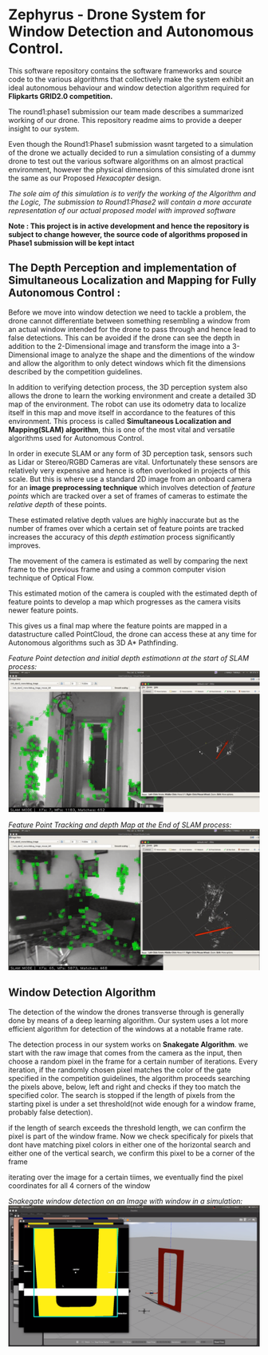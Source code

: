 # Zephyrus - Drone System for Window Detection and Autonomous Control.
This software repository contains the software frameworks and source code to the various algorithms that collectively make the system exhibit an ideal autonomous behaviour and window detection algorithm required for **Flipkarts GRID2.0 competition.**

The round1:phase1 submission our team made describes a summarized working of our drone. This repository readme aims to provide a deeper insight to our system.


Even though the Round1:Phase1 submission wasnt targeted to a simulation of the drone we actually decided to run a simulation consisting of a dummy drone to test out the various software algorithms on an almost practical environment, however the physical dimensions of this simulated drone isnt the same as our Proposed *Hexacopter* design. 

*The sole aim of this simulation is to verify the working of the Algorithm and the Logic, The submission to Round1:Phase2 will contain a more accurate representation of our actual proposed model with improved software*


**Note : This project is in active development and hence the repository is subject to change however, the source code of algorithms proposed in Phase1 submission will be kept intact** 

## The Depth Perception and implementation of Simultaneous Localization and Mapping for Fully Autonomous Control : 
Before we move into window detection we need to tackle a problem, the drone cannot differentiate between something resembling a window from an actual window intended for the drone to pass through and hence lead to false detections. This can be avoided if the drone can see the depth in addition to the 2-Dimensional image and transform the image into a 3-Dimensional image to analyze the shape and the dimentions of the window and allow the algorithm to only detect windows which fit the dimensions described by the competition guidelines.

In addition to verifying detection process, the 3D perception system also allows the drone to learn the working environment and create a detailed 3D map of the environment. The robot can use its odometry data to localize itself in this map and move itself in accordance to the features of this environment. This process is called **Simultaneous Localization and Mapping(SLAM) algorithm**, this is one of the most vital and versatile algorithms used for Autonomous Control.

In order in execute SLAM or any form of 3D perception task, sensors such as Lidar or Stereo/RGBD Cameras are vital. Unfortunately these sensors are relatively very expensive and hence is often overlooked in projects of this scale. But this is where use a standard 2D image from an onboard camera for an **image preprocessing technique** which involves detection of *feature points* which are tracked over a set of frames of cameras to estimate the *relative depth* of these points.

These estimated relative depth values are highly inaccurate but as the number of frames over which a certain set of feature points are tracked increases the accuracy of this *depth estimation* process significantly improves.

The movement of the camera is estimated as well by comparing the next frame to the previous frame and using a common computer vision technique of Optical Flow.

This estimated motion of the camera is coupled with the estimated depth of feature points to develop a map which progresses as the camera visits newer feature points.

This gives us a final map where the feature points are mapped in a datastructure called PointCloud, the drone can access these at any time for Autonomous algorithms such as 3D A* Pathfinding.

*Feature Point detection and initial depth estimationn at the start of SLAM process:*
![feature points and genetrated SLAM map at the start of the mapping process](/images/SlamStart.png)

*Feature Point Tracking and depth Map at the End of SLAM process:*
![feature points and genetrated SLAM map at the end of the mapping process](/images/SlamPost.png)



## Window Detection Algorithm
The detection of the window the drones transverse through is generally done by means of a deep learning algorithm. Our system uses a lot more efficient algorithm for detection of the windows at a notable frame rate.

The detection process in our system works on **Snakegate Algorithm**. we start with the raw image that comes from the camera as the input, then choose a random pixel in the frame for a certain number of iterations. Every iteration, if the randomly chosen pixel matches the color of the gate specified in the competition guidelines, the algorithm proceeds searching the pixels above, below, left and right and checks if they too match the specified color. The search is stopped if the length of pixels from the starting pixel is under a set threshold(not wide enough for a window frame, probably false detection).

if the length of search exceeds the threshold length, we can confirm the pixel is part of the window frame. Now we check specificaly for pixels that dont have matching pixel colors in either one of the horizontal search and either one of the vertical search, we confirm this pixel to be a corner of the frame

iterating over the image for a certain tiimes, we eventually find the pixel coordinates for all 4 corners of the window

*Snakegate window detection on an Image with window in a simulation:*
![feature points and genetrated SLAM map at the end of the mapping process](/images/snakegateFrame.png)
